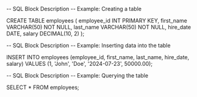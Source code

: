 -- SQL Block Description
-- Example: Creating a table

CREATE TABLE employees (
    employee_id INT PRIMARY KEY,
    first_name VARCHAR(50) NOT NULL,
    last_name VARCHAR(50) NOT NULL,
    hire_date DATE,
    salary DECIMAL(10, 2)
);

-- SQL Block Description
-- Example: Inserting data into the table

INSERT INTO employees (employee_id, first_name, last_name, hire_date, salary)
VALUES (1, 'John', 'Doe', '2024-07-23', 50000.00);

-- SQL Block Description
-- Example: Querying the table

SELECT * FROM employees;
